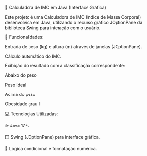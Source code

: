 🧮 Calculadora de IMC em Java (Interface Gráfica)

Este projeto é uma Calculadora de IMC (Índice de Massa Corporal) desenvolvida em Java, utilizando o recurso gráfico JOptionPane da biblioteca Swing para interação com o usuário.

🚀 Funcionalidades:

Entrada de peso (kg) e altura (m) através de janelas (JOptionPane).

Cálculo automático do IMC.

Exibição do resultado com a classificação correspondente:

Abaixo do peso

Peso ideal

Acima do peso

Obesidade grau I

💻 Tecnologias Utilizadas:

☕ Java 17+.

🪟 Swing (JOptionPane) para interface gráfica.

🧮 Lógica condicional e formatação numérica.
